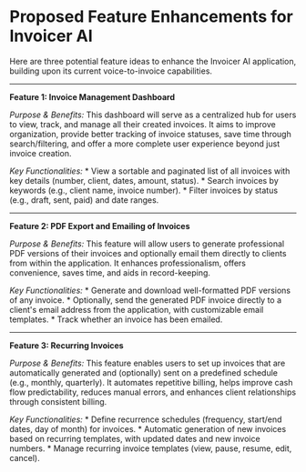 # Proposed Feature Enhancements for Invoicer AI

Here are three potential feature ideas to enhance the Invoicer AI application, building upon its current voice-to-invoice capabilities.

---

**Feature 1: Invoice Management Dashboard**

*Purpose & Benefits:* This dashboard will serve as a centralized hub for users to view, track, and manage all their created invoices. It aims to improve organization, provide better tracking of invoice statuses, save time through search/filtering, and offer a more complete user experience beyond just invoice creation.

*Key Functionalities:*
    *   View a sortable and paginated list of all invoices with key details (number, client, dates, amount, status).
    *   Search invoices by keywords (e.g., client name, invoice number).
    *   Filter invoices by status (e.g., draft, sent, paid) and date ranges.

---

**Feature 2: PDF Export and Emailing of Invoices**

*Purpose & Benefits:* This feature will allow users to generate professional PDF versions of their invoices and optionally email them directly to clients from within the application. It enhances professionalism, offers convenience, saves time, and aids in record-keeping.

*Key Functionalities:*
    *   Generate and download well-formatted PDF versions of any invoice.
    *   Optionally, send the generated PDF invoice directly to a client's email address from the application, with customizable email templates.
    *   Track whether an invoice has been emailed.

---

**Feature 3: Recurring Invoices**

*Purpose & Benefits:* This feature enables users to set up invoices that are automatically generated and (optionally) sent on a predefined schedule (e.g., monthly, quarterly). It automates repetitive billing, helps improve cash flow predictability, reduces manual errors, and enhances client relationships through consistent billing.

*Key Functionalities:*
    *   Define recurrence schedules (frequency, start/end dates, day of month) for invoices.
    *   Automatic generation of new invoices based on recurring templates, with updated dates and new invoice numbers.
    *   Manage recurring invoice templates (view, pause, resume, edit, cancel).
